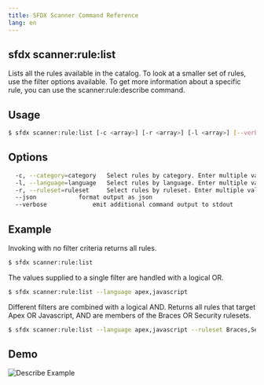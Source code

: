 ```yaml
---
title: SFDX Scanner Command Reference
lang: en
---
```


## sfdx scanner:rule:list
Lists all the rules available in the catalog. To look at a smaller set of rules, use the filter options available. To get more information about a specific rule, you can use the scanner:rule:describe command.

## Usage

```bash
$ sfdx scanner:rule:list [-c <array>] [-r <array>] [-l <array>] [--verbose] [--json] 
```
  
## Options

```bash
  -c, --category=category 	Select rules by category. Enter multiple values as a comma-separated list.
  -l, --language=language 	Select rules by language. Enter multiple values as a comma-separated list.
  -r, --ruleset=ruleset 	Select rules by ruleset. Enter multiple values as a comma-separated list.
  --json 			format output as json
  --verbose 			emit additional command output to stdout

```
  
## Example
Invoking with no filter criteria returns all rules.
```bash
$ sfdx scanner:rule:list
```
The values supplied to a single filter are handled with a logical OR.
```bash
$ sfdx scanner:rule:list --language apex,javascript
```

Different filters are combined with a logical AND.
Returns all rules that target Apex OR Javascript, AND are members of the Braces OR Security rulesets.

```bash
$ sfdx scanner:rule:list --language apex,javascript --ruleset Braces,Security
```

## Demo
![Describe Example](./assets/images/list.gif) 
